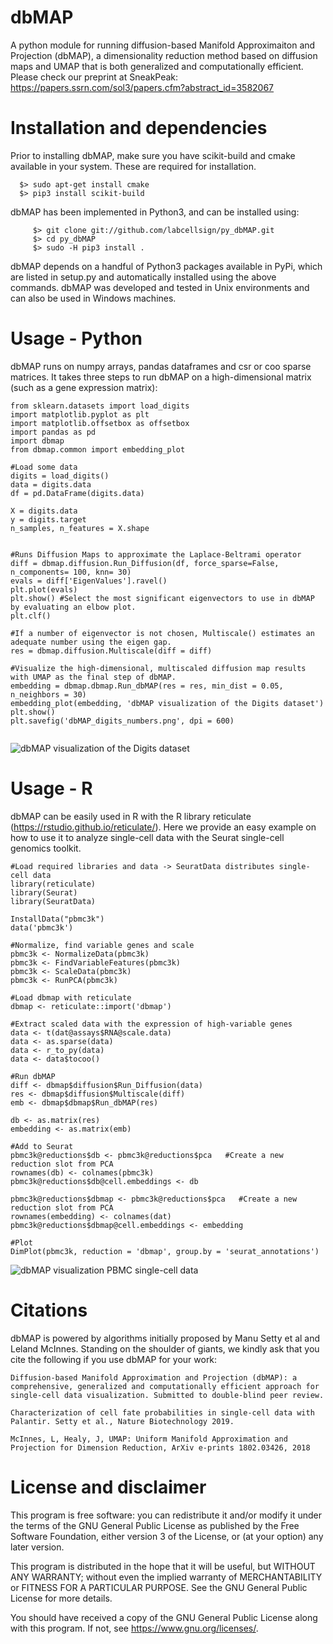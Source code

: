 # dbMAP
A python module for running diffusion-based Manifold Approximaiton and Projection (dbMAP), a dimensionality reduction method based on diffusion maps and UMAP that is both generalized and computationally efficient. Please check our preprint at SneakPeak: https://papers.ssrn.com/sol3/papers.cfm?abstract_id=3582067


# Installation and dependencies

   Prior to installing dbMAP, make sure you have scikit-build and cmake available in your system. These are required for installation.
   ```
     $> sudo apt-get install cmake
     $> pip3 install scikit-build
```
   
   dbMAP has been implemented in Python3, and can be installed using:
```
     $> git clone git://github.com/labcellsign/py_dbMAP.git
     $> cd py_dbMAP
     $> sudo -H pip3 install .
```
   dbMAP depends on a handful of Python3 packages available in PyPi, which are listed in setup.py and automatically installed using the above commands. dbMAP was developed and tested in Unix environments and can also be used in Windows machines.

# Usage - Python

  dbMAP runs on numpy arrays, pandas dataframes and csr or coo sparse matrices. It takes three steps to run dbMAP on a high-dimensional matrix (such as a gene expression matrix):
        
  ```
  from sklearn.datasets import load_digits
import matplotlib.pyplot as plt
import matplotlib.offsetbox as offsetbox
import pandas as pd
import dbmap
from dbmap.common import embedding_plot

#Load some data
digits = load_digits()
data = digits.data
df = pd.DataFrame(digits.data)

X = digits.data
y = digits.target
n_samples, n_features = X.shape


#Runs Diffusion Maps to approximate the Laplace-Beltrami operator
diff = dbmap.diffusion.Run_Diffusion(df, force_sparse=False, n_components= 100, knn= 30)
evals = diff['EigenValues'].ravel()
plt.plot(evals) 
plt.show() #Select the most significant eigenvectors to use in dbMAP by evaluating an elbow plot. 
plt.clf()

#If a number of eigenvector is not chosen, Multiscale() estimates an adequate number using the eigen gap. 
res = dbmap.diffusion.Multiscale(diff = diff)  

#Visualize the high-dimensional, multiscaled diffusion map results with UMAP as the final step of dbMAP.
embedding = dbmap.dbmap.Run_dbMAP(res = res, min_dist = 0.05, n_neighbors = 30)
embedding_plot(embedding, 'dbMAP visualization of the Digits dataset')
plt.show()
plt.savefig('dbMAP_digits_numbers.png', dpi = 600)
   
  ```
  
  ![dbMAP visualization of the Digits dataset](https://github.com/davisidarta/py_dbMAP/blob/master/dbMAP_digits_numbers.png)


# Usage - R

dbMAP can be easily used in R with the R library reticulate (https://rstudio.github.io/reticulate/). Here we provide an easy example on how to use it to analyze single-cell data with the Seurat single-cell genomics toolkit.

  ```
  #Load required libraries and data -> SeuratData distributes single-cell data
  library(reticulate)
  library(Seurat)
  library(SeuratData)
  
  InstallData("pbmc3k")
  data('pbmc3k')
  
  #Normalize, find variable genes and scale
  pbmc3k <- NormalizeData(pbmc3k)
  pbmc3k <- FindVariableFeatures(pbmc3k)
  pbmc3k <- ScaleData(pbmc3k)
  pbmc3k <- RunPCA(pbmc3k)
  
  #Load dbmap with reticulate
  dbmap <- reticulate::import('dbmap')
  
  #Extract scaled data with the expression of high-variable genes
  data <- t(dat@assays$RNA@scale.data) 
  data <- as.sparse(data)
  data <- r_to_py(data)
  data <- data$tocoo()
   
  #Run dbMAP
  diff <- dbmap$diffusion$Run_Diffusion(data)
  res <- dbmap$diffusion$Multiscale(diff)
  emb <- dbmap$dbmap$Run_dbMAP(res)
  
  db <- as.matrix(res)
  embedding <- as.matrix(emb)
  
  #Add to Seurat
  pbmc3k@reductions$db <- pbmc3k@reductions$pca   #Create a new reduction slot from PCA
  rownames(db) <- colnames(pbmc3k)
  pbmc3k@reductions$db@cell.embeddings <- db
  
  pbmc3k@reductions$dbmap <- pbmc3k@reductions$pca   #Create a new reduction slot from PCA
  rownames(embedding) <- colnames(dat)
  pbmc3k@reductions$dbmap@cell.embeddings <- embedding
  
  #Plot
  DimPlot(pbmc3k, reduction = 'dbmap', group.by = 'seurat_annotations')
 
  ```
  
  ![dbMAP visualization PBMC single-cell data](https://github.com/davisidarta/py_dbMAP/blob/master/dbMAP_idents-1.png)


# Citations

dbMAP is powered by algorithms initially proposed by Manu Setty et al and Leland McInnes. Standing on the shoulder of giants, we kindly ask that you cite the following if you use dbMAP for your work:

```
Diffusion-based Manifold Approximation and Projection (dbMAP): a comprehensive, generalized and computationally efficient approach for single-cell data visualization. Submitted to double-blind peer review.

Characterization of cell fate probabilities in single-cell data with Palantir. Setty et al., Nature Biotechnology 2019.

McInnes, L, Healy, J, UMAP: Uniform Manifold Approximation and Projection for Dimension Reduction, ArXiv e-prints 1802.03426, 2018
```

# License and disclaimer

This program is free software: you can redistribute it and/or modify it under the terms of the GNU General Public License as published by the Free Software Foundation, either version 3 of the License, or (at your option) any later version.

This program is distributed in the hope that it will be useful, but WITHOUT ANY WARRANTY; without even the implied warranty of MERCHANTABILITY or FITNESS FOR A PARTICULAR PURPOSE. See the GNU General Public License for more details.

You should have received a copy of the GNU General Public License along with this program. If not, see https://www.gnu.org/licenses/.
